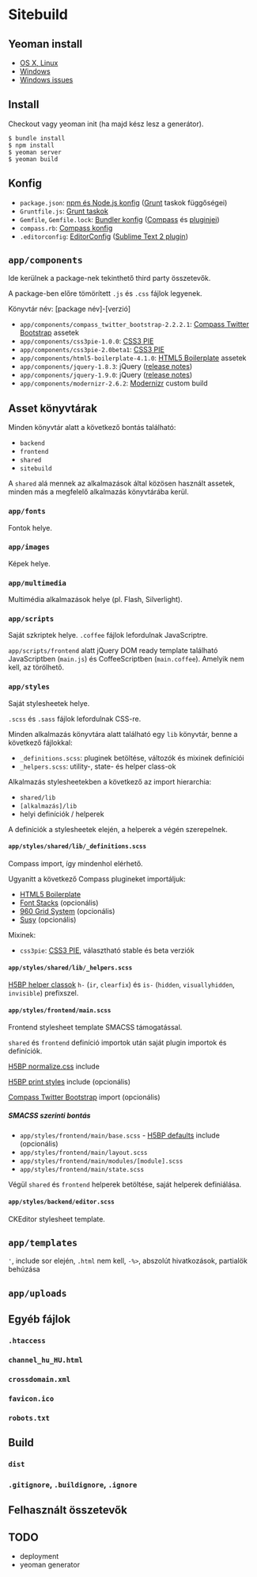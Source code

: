 # Sitebuild

## Yeoman install

- [OS X, Linux](http://yeoman.io/installation.html)
- [Windows](http://decodize.com/css/installing-yeoman-front-end-development-stack-windows/)
- [Windows issues](https://github.com/yeoman/yeoman/issues/216)

## Install

Checkout vagy yeoman init (ha majd kész lesz a generátor).

```
$ bundle install
$ npm install
$ yeoman server
$ yeoman build
```

## Konfig

- `package.json`: [npm és Node.js konfig](http://package.json.nodejitsu.com/) ([Grunt](http://gruntjs.com/) taskok függőségei)
- `Gruntfile.js`: [Grunt taskok](https://github.com/gruntjs/grunt/wiki/Getting-started)
- `Gemfile`, `Gemfile.lock`: [Bundler konfig](http://gembundler.com/#getting-started) ([Compass](http://compass-style.org/) és [pluginjei](http://compass-style.org/frameworks/))
- `compass.rb`: [Compass konfig](http://compass-style.org/help/tutorials/configuration-reference/)
- `.editorconfig`: [EditorConfig](http://editorconfig.org/) ([Sublime Text 2 plugin](https://github.com/sindresorhus/editorconfig-sublime#readme))

## `app/components`

Ide kerülnek a package-nek tekinthető third party összetevők.

A package-ben előre tömörített `.js` és `.css` fájlok legyenek.

Könyvtár név: [package név]-[verzió]

- `app/components/compass_twitter_bootstrap-2.2.2.1`: [Compass Twitter Bootstrap](https://github.com/vwall/compass-twitter-bootstrap) assetek
- `app/components/css3pie-1.0.0`: [CSS3 PIE](http://css3pie.com/)
- `app/components/css3pie-2.0beta1`: [CSS3 PIE](http://css3pie.com/)
- `app/components/html5-boilerplate-4.1.0`: [HTML5 Boilerplate](https://github.com/h5bp/html5-boilerplate) assetek
- `app/components/jquery-1.8.3`: jQuery ([release notes](http://blog.jquery.com/2012/11/13/jquery-1-8-3-released/))
- `app/components/jquery-1.9.0`: jQuery ([release notes](http://blog.jquery.com/2013/01/15/jquery-1-9-final-jquery-2-0-beta-migrate-final-released/))
- `app/components/modernizr-2.6.2`: [Modernizr](http://modernizr.com/) custom build

## Asset könyvtárak

Minden könyvtár alatt a következő bontás található:

- `backend`
- `frontend`
- `shared`
- `sitebuild`

A `shared` alá mennek az alkalmazások által közösen használt assetek, minden más a megfelelő alkalmazás könyvtárába kerül.

### `app/fonts`

Fontok helye.

### `app/images`

Képek helye.

### `app/multimedia`

Multimédia alkalmazások helye (pl. Flash, Silverlight).

### `app/scripts`

Saját szkriptek helye. `.coffee` fájlok lefordulnak JavaScriptre.

`app/scripts/frontend` alatt jQuery DOM ready template található JavaScriptben (`main.js`) és CoffeeScriptben (`main.coffee`).
Amelyik nem kell, az törölhető.

### `app/styles`

Saját stylesheetek helye.

`.scss` és `.sass` fájlok lefordulnak CSS-re.

Minden alkalmazás könyvtára alatt található egy `lib` könyvtár, benne a következő fájlokkal:

- `_definitions.scss`: pluginek betöltése, változók és mixinek definíciói
- `_helpers.scss`: utility-, state- és helper class-ok

Alkalmazás stylesheetekben a következő az import hierarchia:

- `shared/lib`
- `[alkalmazás]/lib`
- helyi definíciók / helperek

A definíciók a stylesheetek elején, a helperek a végén szerepelnek.

#### `app/styles/shared/lib/_definitions.scss`

Compass import, így mindenhol elérhető.

Ugyanitt a következő Compass plugineket importáljuk:

- [HTML5 Boilerplate](https://github.com/sporkd/compass-h5bp)
- [Font Stacks](https://github.com/adamstac/font-stacks) (opcionális)
- [960 Grid System](https://github.com/nextmat/compass-960-plugin) (opcionális)
- [Susy](https://github.com/ericam/susy) (opcionális)

Mixinek:

- `css3pie`: [CSS3 PIE](http://css3pie.com/), választható stable és beta verziók

#### `app/styles/shared/lib/_helpers.scss`

[H5BP helper classok](https://github.com/h5bp/html5-boilerplate/blob/master/doc/css.md#common-helpers) `h-` (`ir`, `clearfix`) és `is-` (`hidden`, `visuallyhidden`, `invisible`) prefixszel.

#### `app/styles/frontend/main.scss`

Frontend stylesheet template SMACSS támogatással.

`shared` és `frontend` definíció importok után saját plugin importok és definíciók.

[H5BP normalize.css](https://github.com/h5bp/html5-boilerplate/blob/master/doc/css.md#normalizecss) include

[H5BP print styles](https://github.com/h5bp/html5-boilerplate/blob/master/doc/css.md#print-styles) include (opcionális)

[Compass Twitter Bootstrap](https://github.com/vwall/compass-twitter-bootstrap) import (opcionális)

##### SMACSS szerinti bontás

- `app/styles/frontend/main/base.scss` - [H5BP defaults](https://github.com/h5bp/html5-boilerplate/blob/master/doc/css.md#html5-boilerplate-defaults) include (opcionális)
- `app/styles/frontend/main/layout.scss`
- `app/styles/frontend/main/modules/[module].scss`
- `app/styles/frontend/main/state.scss`

Végül `shared` és `frontend` helperek betöltése, saját helperek definiálása.

#### `app/styles/backend/editor.scss`

CKEditor stylesheet template.

## `app/templates`

`'`, include sor elején, `.html` nem kell, `-%>`, abszolút hivatkozások, partialök behúzása

## `app/uploads`

## Egyéb fájlok

### `.htaccess`

### `channel_hu_HU.html`

### `crossdomain.xml`

### `favicon.ico`

### `robots.txt`

## Build

### `dist`

### `.gitignore`, `.buildignore`, `.ignore`

## Felhasznált összetevők

## TODO

- deployment
- yeoman generator
